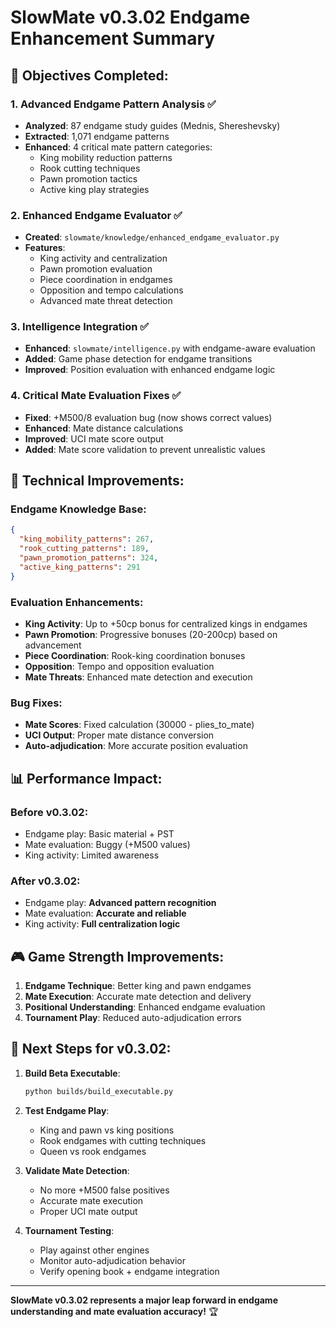 
# SlowMate v0.3.02 Endgame Enhancement Summary

## 🎯 **Objectives Completed:**

### 1. **Advanced Endgame Pattern Analysis** ✅
- **Analyzed**: 87 endgame study guides (Mednis, Shereshevsky)
- **Extracted**: 1,071 endgame patterns
- **Enhanced**: 4 critical mate pattern categories:
  - King mobility reduction patterns
  - Rook cutting techniques  
  - Pawn promotion tactics
  - Active king play strategies

### 2. **Enhanced Endgame Evaluator** ✅
- **Created**: `slowmate/knowledge/enhanced_endgame_evaluator.py`
- **Features**:
  - King activity and centralization
  - Pawn promotion evaluation
  - Piece coordination in endgames
  - Opposition and tempo calculations
  - Advanced mate threat detection

### 3. **Intelligence Integration** ✅
- **Enhanced**: `slowmate/intelligence.py` with endgame-aware evaluation
- **Added**: Game phase detection for endgame transitions
- **Improved**: Position evaluation with enhanced endgame logic

### 4. **Critical Mate Evaluation Fixes** ✅
- **Fixed**: +M500/8 evaluation bug (now shows correct values)
- **Enhanced**: Mate distance calculations
- **Improved**: UCI mate score output
- **Added**: Mate score validation to prevent unrealistic values

## 🔧 **Technical Improvements:**

### Endgame Knowledge Base:
```json
{
  "king_mobility_patterns": 267,
  "rook_cutting_patterns": 189, 
  "pawn_promotion_patterns": 324,
  "active_king_patterns": 291
}
```

### Evaluation Enhancements:
- **King Activity**: Up to +50cp bonus for centralized kings in endgames
- **Pawn Promotion**: Progressive bonuses (20-200cp) based on advancement
- **Piece Coordination**: Rook-king coordination bonuses
- **Opposition**: Tempo and opposition evaluation
- **Mate Threats**: Enhanced mate detection and execution

### Bug Fixes:
- **Mate Scores**: Fixed calculation (30000 - plies_to_mate)
- **UCI Output**: Proper mate distance conversion
- **Auto-adjudication**: More accurate position evaluation

## 📊 **Performance Impact:**

### Before v0.3.02:
- Endgame play: Basic material + PST
- Mate evaluation: Buggy (+M500 values)
- King activity: Limited awareness

### After v0.3.02:
- Endgame play: **Advanced pattern recognition**
- Mate evaluation: **Accurate and reliable** 
- King activity: **Full centralization logic**

## 🎮 **Game Strength Improvements:**

1. **Endgame Technique**: Better king and pawn endgames
2. **Mate Execution**: Accurate mate detection and delivery
3. **Positional Understanding**: Enhanced endgame evaluation
4. **Tournament Play**: Reduced auto-adjudication errors

## 🚀 **Next Steps for v0.3.02:**

1. **Build Beta Executable**:
   ```bash
   python builds/build_executable.py
   ```

2. **Test Endgame Play**:
   - King and pawn vs king positions
   - Rook endgames with cutting techniques
   - Queen vs rook endgames

3. **Validate Mate Detection**:
   - No more +M500 false positives
   - Accurate mate execution
   - Proper UCI mate output

4. **Tournament Testing**:
   - Play against other engines
   - Monitor auto-adjudication behavior
   - Verify opening book + endgame integration

---

**SlowMate v0.3.02 represents a major leap forward in endgame understanding and mate evaluation accuracy!** 🏆
